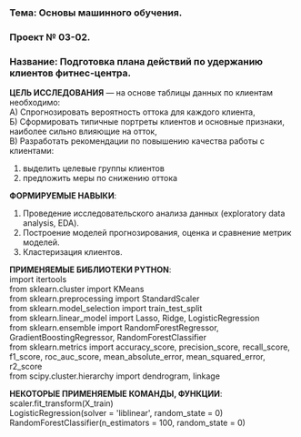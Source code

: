 ### Тема: Основы машинного обучения.<br>
### Проект № 03-02.<br>
### Название: Подготовка плана действий по удержанию клиентов фитнес-центра.<br>

**ЦЕЛЬ ИССЛЕДОВАНИЯ** — на основе таблицы данных по клиентам необходимо:<br>
А) Спрогнозировать вероятность оттока для каждого клиента,<br>
Б) Сформировать типичные портреты клиентов и основные признаки, наиболее сильно влияющие на отток,<br>
В) Разработать рекомендации по повышению качества работы с клиентами:<br>
1) выделить целевые группы клиентов<br>
2) предложить меры по снижению оттока<br>

**ФОРМИРУЕМЫЕ НАВЫКИ**:<br>
1) Проведение исследовательского анализа данных (exploratory data analysis, EDA).<br>
2) Построение моделей прогнозирования, оценка и сравнение метрик моделей.<br>
3) Кластеризация клиентов.<br> 

**ПРИМЕНЯЕМЫЕ БИБЛИОТЕКИ PYTHON**:<br>
import itertools<br>
from sklearn.cluster import KMeans<br>
from sklearn.preprocessing import StandardScaler<br>
from sklearn.model_selection import train_test_split<br>
from sklearn.linear_model import Lasso, Ridge, LogisticRegression<br>
from sklearn.ensemble import RandomForestRegressor, GradientBoostingRegressor, RandomForestClassifier<br>
from sklearn.metrics import accuracy_score, precision_score, recall_score, f1_score, roc_auc_score, mean_absolute_error, mean_squared_error, r2_score<br>
from scipy.cluster.hierarchy import dendrogram, linkage<br>

**НЕКОТОРЫЕ ПРИМЕНЯЕМЫЕ КОМАНДЫ, ФУНКЦИИ**:<br>
scaler.fit_transform(X_train)<br> 
LogisticRegression(solver = 'liblinear', random_state = 0)<br>
RandomForestClassifier(n_estimators = 100, random_state = 0)<br>